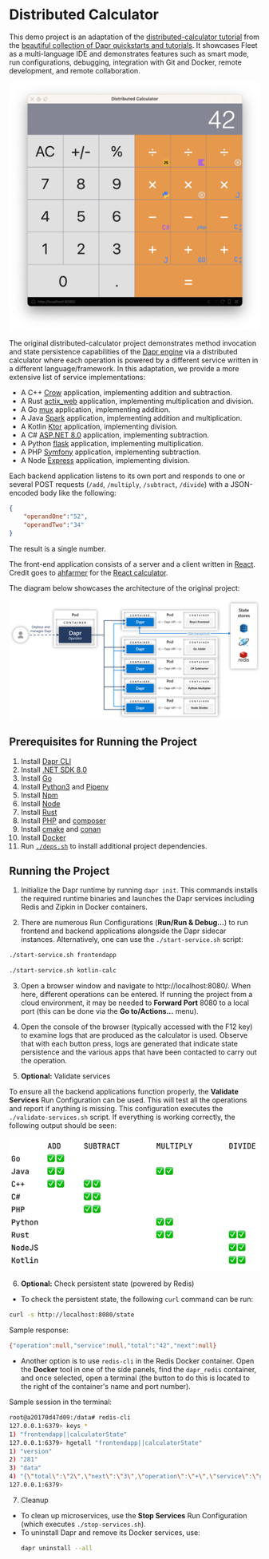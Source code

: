 # Distributed Calculator

This demo project is an adaptation of the [distributed-calculator tutorial](https://github.com/dapr/quickstarts/blob/master/tutorials/distributed-calculator) from the [beautiful collection of Dapr quickstarts and tutorials](https://github.com/dapr/quickstarts). It showcases Fleet as a multi-language IDE and demonstrates features such as smart mode, run configurations, debugging, integration with Git and Docker, remote development, and remote collaboration.

![Calculator Screenshot](./img/calculator-screenshot.png)

The original distributed-calculator project demonstrates method invocation and state persistence capabilities of the [Dapr engine](https://docs.dapr.io/) via a distributed calculator where each operation is powered by a different service written in a different language/framework. In this adaptation, we provide a more extensive list of service implementations:

- A C++ [Crow](https://crowcpp.org/) application, implementing addition and subtraction.
- A Rust [actix_web](https://actix.rs/) application, implementing multiplication and division.
- A Go [mux](https://github.com/gorilla/mux) application, implementing addition.
- A Java [Spark](https://sparkjava.com/) application, implementing addition and multiplication.
- A Kotlin [Ktor](https://ktor.io/) application, implementing division.
- A C# [ASP.NET 8.0](https://docs.microsoft.com/en-us/dotnet/core/) application, implementing subtraction.
- A Python [flask](https://flask.palletsprojects.com/en/2.2.x/) application, implementing multiplication.
- A PHP [Symfony](https://symfony.com/) application, implementing subtraction.
- A Node [Express](https://expressjs.com/) application, implementing division.

Each backend application listens to its own port and responds to one or several POST requests (`/add`, `/multiply`, `/subtract`, `/divide`) with a JSON-encoded body like the following:

```json
{
    "operandOne":"52",
    "operandTwo":"34"
}
```

The result is a single number.

The front-end application consists of a server and a client written in [React](https://reactjs.org/).
Credit goes to [ahfarmer](https://github.com/ahfarmer) for the [React calculator](https://github.com/ahfarmer/calculator).

The diagram below showcases the architecture of the original project:

![Architecture Diagram](./img/Architecture_Diagram.png)

## Prerequisites for Running the Project

1. Install [Dapr CLI](https://github.com/dapr/cli)
2. Install [.NET SDK 8.0](https://dotnet.microsoft.com/download)
3. Install [Go](https://golang.org/doc/install)
4. Install [Python3](https://www.python.org/downloads/) and [Pipenv](https://pypi.org/project/pipenv/)
5. Install [Npm](https://www.npmjs.com/get-npm)
6. Install [Node](https://nodejs.org/en/download/)
7. Install [Rust](https://rustup.rs/)
8. Install [PHP](https://www.php.net/manual/en/install.php) and [composer](https://getcomposer.org/download/)
9. Install [cmake](https://cmake.org/) and [conan](https://conan.io/)
10. Install [Docker](https://www.docker.com/)
11. Run [`./deps.sh`](deps.sh) to install additional project dependencies.

## Running the Project

1. Initialize the Dapr runtime by running `dapr init`. This commands installs the required runtime binaries and launches the Dapr services including Redis and Zipkin in Docker containers.

2. There are numerous Run Configurations (**Run/Run & Debug...**) to run frontend and backend applications alongside the Dapr sidecar instances. Alternatively, one can use the `./start-service.sh` script:

```bash
./start-service.sh frontendapp
```

```bash
./start-service.sh kotlin-calc
```

3. Open a browser window and navigate to http://localhost:8080/. When here, different operations can be entered. If running the project from a cloud environment, it may be needed to **Forward Port** 8080 to a local port (this can be done via the **Go to/Actions...** menu).

4. Open the console of the browser (typically accessed with the F12 key) to examine logs that are produced as the calculator is used. Observe that with each button press, logs are generated that indicate state persistence and the various apps that have been contacted to carry out the operation.

5. **Optional:** Validate services

To ensure all the backend applications function properly, the **Validate Services** Run Configuration can be used. This will test all the operations and report if anything is missing. This configuration executes the `./validate-services.sh` script. If everything is working correctly, the following output should be seen:

![Validated Services](./img/validate-services.png)
    
6. **Optional:** Check persistent state (powered by Redis)

- To check the persistent state, the following `curl` command can be run:
```bash
curl -s http://localhost:8080/state
```

Sample response:
```bash
{"operation":null,"service":null,"total":"42","next":null}
```

- Another option is to use `redis-cli` in the Redis Docker container. Open the **Docker** tool in one of the side panels, find the `dapr_redis` container, and once selected, open a terminal (the button to do this is located to the right of the container's name and port number).

Sample session in the terminal:
```bash
root@a20170d47d09:/data# redis-cli
127.0.0.1:6379> keys *
1) "frontendapp||calculatorState"
127.0.0.1:6379> hgetall "frontendapp||calculatorState"
1) "version"
2) "281"
3) "data"
4) "{\"total\":\"2\",\"next\":\"3\",\"operation\":\"+\",\"service\":\"go\"}"
127.0.0.1:6379>
```

7. Cleanup

- To clean up microservices, use the **Stop Services** Run Configuration (which executes `./stop-services.sh`).
- To uninstall Dapr and remove its Docker services, use:
  ```bash
  dapr uninstall --all
  ```
